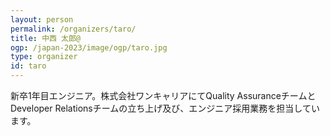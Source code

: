 ```yaml
---
layout: person
permalink: /organizers/taro/
title: 中西 太郎@
ogp: /japan-2023/image/ogp/taro.jpg
type: organizer
id: taro
---
```

新卒1年目エンジニア。株式会社ワンキャリアにてQuality AssuranceチームとDeveloper Relationsチームの立ち上げ及び、エンジニア採用業務を担当しています。
